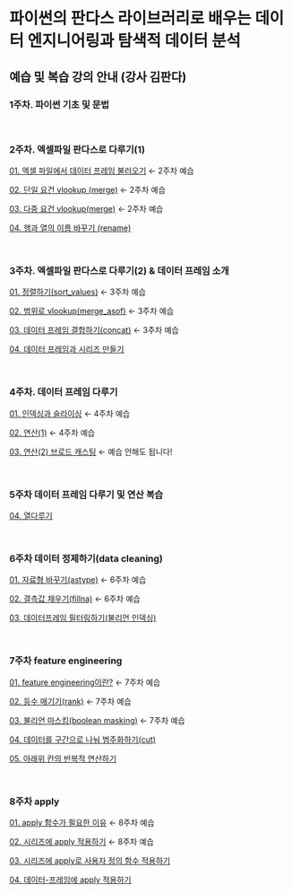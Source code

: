 # 파이썬의 판다스 라이브러리로 배우는 데이터 엔지니어링과 탐색적 데이터 분석
## 예습 및 복습 강의 안내 (강사 김판다)



### 1주차. 파이썬 기초 및 문법

<br>

### 2주차. 엑셀파일 판다스로 다루기(1)

[01. 엑셀 파일에서 데이터 프레임 불러오기](https://slid.cc/share/vdocs/엑셀-파일에서-데이터-프레임-불러오기readexcel-44d7d58826cc4d269092b36ee7eda887) ← 2주차 예습

[02. 단일 요건 vlookup (merge)](https://slid.cc/share/vdocs/단일-요건-vlookup-merge-77e570ee28514b6ab3c8ceecd38c91d3) ← 2주차 예습

[03. 다중 요건 vlookup(merge)](https://slid.cc/share/vdocs/다중-요건-vlookupmerge-78b558b01695451e9267a0188a50cc39) ← 2주차 예습

[04. 행과 열의 이름 바꾸기 (rename)](https://slid.cc/share/vdocs/행과-열의-이름-바꾸기-rename-7ce14a50a9ee4076ba7ea1548f1ebf4b)


<br>

### 3주차. 엑셀파일 판다스로 다루기(2) & 데이터 프레임 소개

[01. 정렬하기(sort_values)](https://slid.cc/share/vdocs/정렬하기sortvalues-a2aac68ef63840289dd0f1bc95b65173) ← 3주차 예습

[02. 범위로 vlookup(merge_asof)](https://slid.cc/share/vdocs/범위로-vlookupmergeasof-05735ae802b14bca8ea21d85e3f651f8) ← 3주차 예습

[03. 데이터 프레임 결합하기(concat)](https://slid.cc/share/vdocs/데이터-프레임-결합하기concat-27d7817f3ac44f7aa2dfdc30515a6cd1) ← 3주차 예습

[04. 데이터 프레임과 시리즈 만들기](https://slid.cc/share/vdocs/데이터-프레임과-시리즈-만들기-8e9c853890ac40efb63892de42400d85)

<br>

### 4주차. 데이터 프레임 다루기

[01. 인덱싱과 슬라이싱](https://slid.cc/share/vdocs/인덱싱과-슬라이싱-fa8f02469c084dc8884faacce749efa4) ← 4주차 예습

[02. 연산(1)](https://slid.cc/share/vdocs/연산1-946b7fc39ae14fbf93bca164cc8c789b) ← 4주차 예습

[03. 연산(2) 브로드 캐스팅](https://slid.cc/share/vdocs/연산2-브로드-캐스팅-34f65409820c46debbf40cbc79b08a09) ← 예습 안해도 됩니다!


<br>

### 5주차 데이터 프레임 다루기 및 연산 복습

[04. 열다루기](https://slid.cc/share/vdocs/열-다루기-6b7d71e5605c40e6bcdff3974f534c61) 

<br>

### 6주차 데이터 정제하기(data cleaning)

[01. 자료형 바꾸기(astype)](https://slid.cc/share/vdocs/자료형-바꾸기astype-8a198d95050f49cea520f858f345b982) ← 6주차 예습

[02. 결측값 채우기(fillna)](https://slid.cc/share/vdocs/결측값-채우기fillna-8fd03550fa134ce5ab5be2490f69eb48) ← 6주차 예습

[03. 데이터프레임 필터링하기(불리언 인덱싱)](https://slid.cc/share/vdocs/데이터프레임-필터링하기불리언-인덱싱-4565dbb91bc8499ea0db8e46dca5dc9e)

<br>

### 7주차 feature engineering

[01. feature engineering이란?](https://slid.cc/share/vdocs/feature-engineering이란-54d762f6eda741a08543b5cef230435a) ← 7주차 예습

[02. 등수 매기기(rank)](https://slid.cc/share/vdocs/등수-매기기rank-3de5f2ad5ef445ac8012a36ef9c31213) ← 7주차 예습

[03. 불리언 마스킹(boolean masking)](https://slid.cc/share/vdocs/불리언-마스킹boolean-masking-cd8a4d3acd7f4ac0b60861477f8e2385) ← 7주차 예습

[04. 데이터를 구간으로 나눠 범주화하기(cut)](https://slid.cc/share/vdocs/데이터를-구간으로-나눠-범주화하기-cut-03a1e616eff7479a95e5d90bef7ea887)

[05. 아래위 칸의 반복적 연산하기](https://slid.cc/share/vdocs/아래위-칸의-반복적-연산하기-shift-등-241e9f1996014fa4b68841a35d9e9978)


<br>

### 8주차 apply

[01. apply 함수가 필요한 이유](https://slid.cc/share/vdocs/apply-함수가-필요한-이유-487dde02f3d748f9b73f5b9afaa74641) ← 8주차 예습

[02. 시리즈에 apply 적용하기](https://slid.cc/share/vdocs/시리즈에-apply-적용하기-72e14fcd75014834bbb18dd388623096) ← 8주차 예습

[03. 시리즈에 apply로 사용자 정의 함수 적용하기](https://slid.cc/share/vdocs/시리즈에-apply로-사용자-정의-함수-적용하기-47bc0094140a473c84e61bbf15cadb1d)

[04. 데이터-프레임에 apply 적용하기](https://slid.cc/share/vdocs/데이터-프레임에-apply-적용하기-6af155bb49ae420085199e59ad5e417a)

<br>

